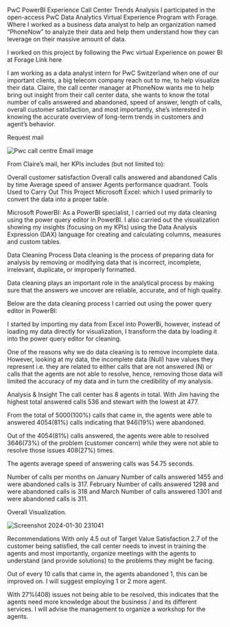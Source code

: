 PwC PowerBI Experience Call Center Trends Analysis
I participated in the open-access PwC Data Analytics Virtual Experience Program with Forage. Where I worked as a business data analyst to help an organization named “PhoneNow” to analyze their data and help them understand how they can leverage on their massive amount of data.

I worked on this project by following the Pwc virtual Experience on power BI at Forage Link here


I am working as a data analyst intern for PwC Switzerland when one of our important clients, a big telecom company reach out to me, to help visualize their data. Claire, the call center manager at PhoneNow wants me to help bring out insight from their call center data, she wants to know the total number of calls answered and abandoned, speed of answer, length of calls, overall customer satisfaction, and most importantly, she’s interested in knowing the accurate overview of long-term trends in customers and agent’s behavior.

Request mail

![Pwc call centre Email image](https://github.com/sharan9790/PwC-Call-Center-Trends-Analysis/assets/143926196/67de1354-5f54-4869-a0b3-74c0749192af)


From Claire’s mail, her KPIs includes (but not limited to):

Overall customer satisfaction
Overall calls answered and abandoned
Calls by time
Average speed of answer
Agents performance quadrant.
Tools Used to Carry Out This Project
Microsoft Excel: which I used primarily to convert the data into a proper table.

Microsoft PowerBI: As a PowerBI specialist, I carried out my data cleaning using the power query editor in PowerBI. I also carried out the visualization showing my insights (focusing on my KPIs) using the Data Analysis Expression (DAX) language for creating and calculating columns, measures and custom tables.

Data Cleaning Process
Data cleaning is the process of preparing data for analysis by removing or modifying data that is incorrect, incomplete, irrelevant, duplicate, or improperly formatted.

Data cleaning plays an important role in the analytical process by making sure that the answers we uncover are reliable, accurate, and of high quality.

Below are the data cleaning process I carried out using the power query editor in PowerBI:

I started by importing my data from Excel into PowerBi, however, instead of loading my data directly for visualization, I transform the data by loading it into the power query editor for cleaning.

One of the reasons why we do data cleaning is to remove incomplete data. However, looking at my data, the incomplete data (Null) have values they represent i.e. they are related to either calls that are not answered (N) or calls that the agents are not able to resolve, hence, removing those data will limited the accuracy of my data and in turn the credibility of my analysis.

Analysis & Insight
The call center has 8 agents in total. With Jim having the highest total answered calls 536 and stewart with the lowest at 477.

From the total of 5000(100%) calls that came in, the agents were able to answered 4054(81%) calls indicating that 946(19%) were abandoned.

Out of the 4054(81%) calls answered, the agents were able to resolved 3646(73%) of the problem (customer concern) while they were not able to resolve those issues 408(27%) times.

The agents average speed of answering calls was 54.75 seconds.

Number of calls per months on January Number of calls answered 1455 and were abandoned calls is 317. February Number of calls answered 1298 and were abandoned calls is 318 and March Number of calls answered 1301 and were abandoned calls is 311.

Overall Visualization.

![Screenshot 2024-01-30 231041](https://github.com/sharan9790/PwC-Call-Center-Trends-Analysis/assets/143926196/9915f5c8-9e47-49ec-beb8-909ef4e30f56)

Recommendations
With only 4.5 out of Target Value Satisfaction 2.7 of the customer being satisfied, the call center needs to invest in training the agents and most importantly, organize meetings with the agents to understand (and provide solutions) to the problems they might be facing.

Out of every 10 calls that came in, the agents abandoned 1, this can be improved on. I will suggest employing 1 or 2 more agent.

With 27%(408) issues not being able to be resolved, this indicates that the agents need more knowledge about the business / and its different services. I will advise the management to organize a workshop for the agents.
